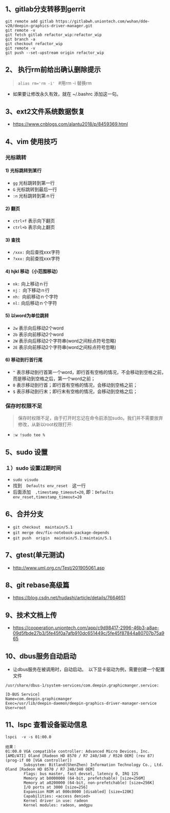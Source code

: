 ## 1、gitlab分支转移到gerrit
```
git remote add gitlab https://gitlabwh.uniontech.com/wuhan/dde-v20/deepin-graphics-driver-manager.git
git remote -v
git fetch gitlab refactor_wip:refactor_wip
git branch -a
git checkout refactor_wip
git remote -v
git push --set-upstream origin refactor_wip
```


## 2、 执行rm前给出确认删除提示
> ```alias rm='rm -i' ```   #用rm -i 替换rm
* 如果要让修改永久有效，就在 ~/.bashrc 添加这一句。


## 3、ext2文件系统数据恢复
* https://www.cnblogs.com/alantu2018/p/8459369.html


## 4、vim  使用技巧
### 光标跳转
#### 1) 光标跳转到某行
* ```gg``` 光标跳转到第一行
* ```G``` 光标跳转到最后一行
* ```:n``` 光标跳转到第ｎ行

#### 2) 翻页
* ```ctrl+f``` 表示向下翻页
* ```ctrl+b``` 表示向上翻页

#### 3) 查找
* ```/xxx:``` 向后查找xxx字符
* ```?xxx:``` 向前查找xxx字符

#### 4) hjkl 移动（小范围移动）
* ```nk:```  向上移动ｎ行
* ```nj：```  向下移动ｎ行
* ```nh: ```向前移动ｎ个字符
* ```nl:``` 向后移动ｎ个字符

#### 5) 以word为单位跳转
* ```2w```  表示向后移动2个word
* ```2b``` 表示向前移动2个word
* ```2W``` 表示向后移动2个字符串(word之间标点符号忽略)
* ```2E``` 表示向前移动2个字符串(word之间标点符号忽略)

#### 6) 移动到行首行尾
* ```^``` 表示移动到行首第一个word，即行首有空格的情况，不会移动到空格之前，而是移动到空格之后，第一个word之前；
* ````0```` 表示移动到行首；即行首有空格的情况，会移动到空格之前；
* ````$```` 表示移动到行末；即行末有空格的情况，会移动到空格之后；

### 保存时权限不足
> 保存时权限不足，由于打开时忘记在命令前添加sudo。我们并不需要放弃修改，从新以root权限打开:
* ```:w !sudo tee %```


## 5、sudo 设置
### １）sudo 设置过期时间
* ```sudo visudo```
* 找到　```Defaults env_reset```　这一行
* 后面添加　```,timestamp_timeout=20```,  即：```Defaults env_reset,timestamp_timeout=20```



## 6、合并分支
* ```git checkout  maintain/5.1```
* ```git merge dev/fix-notebook-package-depends```
* ```git push  origin  maintain/5.1:maintain/5.1```

## 7、gtest(单元测试)
* http://www.uml.org.cn/Test/201905061.asp

## 8、git rebase高级篇
* https://blog.csdn.net/hudashi/article/details/7664651

## 9、技术文档上传
* https://cooperation.uniontech.com/app/c9d98417-2996-46b3-a8ae-09d5fbde27b3/5fe45f0a7afb910dc651449c/5fe45f87844a80707b75a965

## 10、dbus服务自动启动
* 让dbus服务在被调用时，自动启动。　以下显卡驱动为例，需要创建一个配置文件
```
/usr/share/dbus-1/system-services/com.deepin.graphicmanger.service:

[D-BUS Service]
Name=com.deepin.graphicmanger
Exec=/usr/lib/deepin-daemon/deepin-graphics-driver-manager-service
User=root
```

## 11、lspc 查看设备驱动信息
```
lspci  -v -s 01:00.0

结果：
01:00.0 VGA compatible controller: Advanced Micro Devices, Inc. [AMD/ATI] Oland [Radeon HD 8570 / R7 240/340 / R520 OEM] (rev 87) (prog-if 00 [VGA controller])
        Subsystem: Bitland(ShenZhen) Information Technology Co., Ltd. Oland [Radeon HD 8570 / R7 240/340 OEM]
        Flags: bus master, fast devsel, latency 0, IRQ 125
        Memory at b0000000 (64-bit, prefetchable) [size=256M]
        Memory at a0200000 (64-bit, non-prefetchable) [size=256K]
        I/O ports at 3000 [size=256]
        Expansion ROM at 000c0000 [disabled] [size=128K]
        Capabilities: <access denied>
        Kernel driver in use: radeon
        Kernel modules: radeon, amdgpu

```
